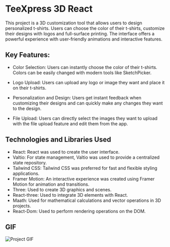 # TeeXpress 3D React

This project is a 3D customization tool that allows users to design personalized t-shirts. Users can choose the color of their t-shirts, customize their designs with logos and full-surface printing. The interface offers a powerful experience with user-friendly animations and interactive features.

## Key Features:

- Color Selection: Users can instantly choose the color of their t-shirts. Colors can be easily changed with modern tools like SketchPicker.

- Logo Upload: Users can upload any logo or image they want and place it on their t-shirts.

- Personalization and Design: Users get instant feedback when customizing their designs and can quickly make any changes they want to the design.

- File Upload: Users can directly select the images they want to upload with the file upload feature and edit them from the app.

## Technologies and Libraries Used

- React: React was used to create the user interface.
- Valtio: For state management, Valtio was used to provide a centralized state repository.
- Tailwind CSS: Tailwind CSS was preferred for fast and flexible styling applications.
- Framer Motion: An interactive experience was created using Framer Motion for animation and transitions.
- Three: Used to create 3D graphics and scenes.
- React-three: Used to integrate 3D elements with React.
- Maath: Used for mathematical calculations and vector operations in 3D projects.
- React-Dom: Used to perform rendering operations on the DOM.

## GIF

![Project GIF](public/REC-20250206205217-ezgif.com-video-to-gif-converter.gif)
